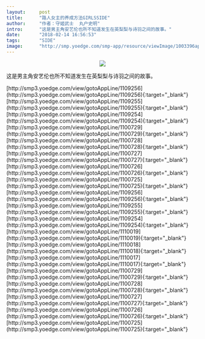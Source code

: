 ```yaml
---
layout:     post
title:      "路人女主的养成方法GIRLSSIDE"
author:     "作者：守姬武士  丸户史明"
intro:      "这是男主角安艺伦也所不知道发生在英梨梨与诗羽之间的故事。"
date:       "2018-02-14 16:56:53"
tags:       "SIDE"
image:      "http://smp.yoedge.com/smp-app/resource/viewImage/1003396appline.png"
---
```

<div style="text-align: center">
<p><img src="http://smp.yoedge.com/smp-app/resource/viewImage/1003396appline.png"/></p>
</div>
<p class="post-meta">
<span>这是男主角安艺伦也所不知道发生在英梨梨与诗羽之间的故事。</span>
</p>
[http://smp3.yoedge.com/view/gotoAppLine/1109256](http://smp3.yoedge.com/view/gotoAppLine/1109256){:target="_blank"}
[http://smp3.yoedge.com/view/gotoAppLine/1109255](http://smp3.yoedge.com/view/gotoAppLine/1109255){:target="_blank"}
[http://smp3.yoedge.com/view/gotoAppLine/1109254](http://smp3.yoedge.com/view/gotoAppLine/1109254){:target="_blank"}
[http://smp3.yoedge.com/view/gotoAppLine/1100729](http://smp3.yoedge.com/view/gotoAppLine/1100729){:target="_blank"}
[http://smp3.yoedge.com/view/gotoAppLine/1100728](http://smp3.yoedge.com/view/gotoAppLine/1100728){:target="_blank"}
[http://smp3.yoedge.com/view/gotoAppLine/1100727](http://smp3.yoedge.com/view/gotoAppLine/1100727){:target="_blank"}
[http://smp3.yoedge.com/view/gotoAppLine/1100726](http://smp3.yoedge.com/view/gotoAppLine/1100726){:target="_blank"}
[http://smp3.yoedge.com/view/gotoAppLine/1100725](http://smp3.yoedge.com/view/gotoAppLine/1100725){:target="_blank"}
[http://smp3.yoedge.com/view/gotoAppLine/1109256](http://smp3.yoedge.com/view/gotoAppLine/1109256){:target="_blank"}
[http://smp3.yoedge.com/view/gotoAppLine/1109255](http://smp3.yoedge.com/view/gotoAppLine/1109255){:target="_blank"}
[http://smp3.yoedge.com/view/gotoAppLine/1109254](http://smp3.yoedge.com/view/gotoAppLine/1109254){:target="_blank"}
[http://smp3.yoedge.com/view/gotoAppLine/1110019](http://smp3.yoedge.com/view/gotoAppLine/1110019){:target="_blank"}
[http://smp3.yoedge.com/view/gotoAppLine/1110018](http://smp3.yoedge.com/view/gotoAppLine/1110018){:target="_blank"}
[http://smp3.yoedge.com/view/gotoAppLine/1110017](http://smp3.yoedge.com/view/gotoAppLine/1110017){:target="_blank"}
[http://smp3.yoedge.com/view/gotoAppLine/1100729](http://smp3.yoedge.com/view/gotoAppLine/1100729){:target="_blank"}
[http://smp3.yoedge.com/view/gotoAppLine/1100728](http://smp3.yoedge.com/view/gotoAppLine/1100728){:target="_blank"}
[http://smp3.yoedge.com/view/gotoAppLine/1100727](http://smp3.yoedge.com/view/gotoAppLine/1100727){:target="_blank"}
[http://smp3.yoedge.com/view/gotoAppLine/1100726](http://smp3.yoedge.com/view/gotoAppLine/1100726){:target="_blank"}
[http://smp3.yoedge.com/view/gotoAppLine/1100725](http://smp3.yoedge.com/view/gotoAppLine/1100725){:target="_blank"}


